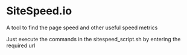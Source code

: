 # SiteSpeed.io
A tool to find the page speed and other useful speed metrics

Just execute the commands in the sitespeed_script.sh by entering the required url
